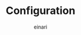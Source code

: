 ---
title: Configuration
description: How to configure the Prioritizer time series module
keywords: TimeSeries, Identity Mapper, Configure
author: einari
weight: 1
---